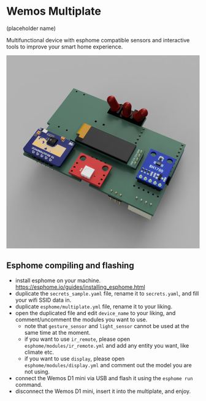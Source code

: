 # Wemos Multiplate
(placeholder name)

Multifunctional device with esphome compatible sensors and interactive tools to improve your smart home experience.

![front](images/2-2-front.png)

## Esphome compiling and flashing
- install esphome on your machine. https://esphome.io/guides/installing_esphome.html
- duplicate the `secrets_sample.yaml` file, rename it to `secrets.yaml`, and fill your wifi SSID data in.
- duplicate `esphome/multiplate.yml` file, rename it to your liking.
- open the duplicated file and edit `device_name` to your liking, and comment/uncomment the modules you want to use.
  - note that `gesture_sensor` and `light_sensor` cannot be used at the same time at the moment.
  - if you want to use `ir_remote`, please open `esphome/modules/ir_remote.yml` and add any entity you want, like climate etc.
  - if you want to use `display`, please open `esphome/modules/display.yml` and comment out the model you are not using.
- connect the Wemos D1 mini via USB and flash it using the `esphome run` command.
- disconnect the Wemos D1 mini, insert it into the multiplate, and enjoy.